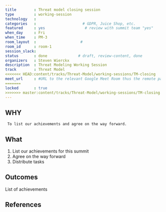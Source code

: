 ```yaml
---
title        : Threat model closing session
type         : working-session
technology   :
categories   :                     # GDPR, Juice Shop, etc.
featured     : yes                  # review with summit team "yes"
when_day     : Fri
when_time    : PM-3
room_layout  :                    #
room_id      : room-1
session_slack:
status       : done              # draft, review-content, done
organizers   : Steven Wierckx
description  : Threat Modeling Working Session
track        : Threat Model
<<<<<<< HEAD:content/tracks/Threat-Model/working-sessions/TM-closing
meet_url     : #URL to the relevant Google Meet Room thus the remote participants can join a session
=======
locked       : true
>>>>>>> master:content/tracks/Threat-Model/working-sessions/TM-closing.md
---
```


## WHY

     To list our achievements and agree on the way forward.

## What

 1. List our achievements for this summit
 2. Agree on the way forward
 3. Distribute tasks


## Outcomes

 List of achievements

## References
